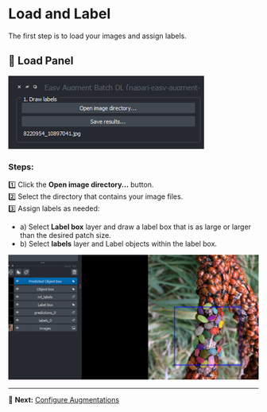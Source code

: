 # Load and Label

The first step is to load your images and assign labels.

## 📌 Load Panel  
![Load Panel](images/load_panel.png)  

### Steps:  
1️⃣ Click the **Open image directory...** button.  
2️⃣ Select the directory that contains your image files.  
3️⃣ Assign labels as needed:
   - a) Select **Label box** layer and draw a label box that is as large or larger than the desired patch size.
   - b) Select **labels** layer and Label objects within the label box.

![Label Box and Labels](images/label_box_and_labels.png)

---

🔄 **Next:** [Configure Augmentations](configure_augmentations.md)
